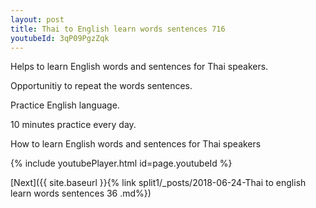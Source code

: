 ```yaml
---
layout: post
title: Thai to English learn words sentences 716 
youtubeId: 3qP09PgzZqk
---
```

 
 
Helps to learn English words and sentences for Thai speakers.

Opportunitiy to repeat the words sentences. 

Practice English language. 
 
10 minutes practice every day. 
 
How to learn English words and sentences for Thai speakers 
 
{% include youtubePlayer.html id=page.youtubeId %}
 
 
[Next]({{ site.baseurl }}{% link  split1/_posts/2018-06-24-Thai to english learn words sentences 36 .md%})
 
